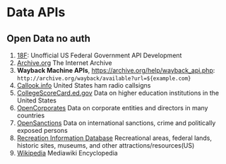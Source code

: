 # Data APIs

## Open Data no auth

1. [18F](http://18f.github.io/API-All-the-X/): Unofficial US Federal Government API Development
1. [Archive.org](https://archive.readme.io/reference/getting-started) The Internet Archive
1. **Wayback Machine APIs**, https://archive.org/help/wayback_api.php: `http://archive.org/wayback/available?url=${example.com}`
1. [Callook.info](https://callook.info/) United States ham radio callsigns
1. [CollegeScoreCard.ed.gov](https://collegescorecard.ed.gov/data/) Data on higher education institutions in the United States
1. [OpenCorporates](http://api.opencorporates.com/documentation/API-Reference) Data on corporate entities and directors in many countries
1. [OpenSanctions](https://www.opensanctions.org/docs/api/) Data on international sanctions, crime and politically exposed persons
1. [Recreation Information Database](https://ridb.recreation.gov/docs) Recreational areas, federal lands, historic sites, museums, and other attractions/resources(US)
1. [Wikipedia](https://www.mediawiki.org/wiki/API:Main_page) Mediawiki Encyclopedia
